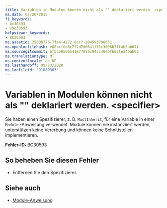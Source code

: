 ```yaml
---
title: Variablen in Modulen können nicht als "" deklariert werden. <specifier>
ms.date: 07/20/2015
f1_keywords:
- bc30593
- vbc30593
helpviewer_keywords:
- BC30593
ms.assetid: 2500b776-7fa4-4272-8cc7-204593706651
ms.openlocfilehash: e88bcfdd6c777d7d66a1131c3006b7ffab5ab07f
ms.sourcegitcommit: bf5c5850654187705bc94cc40ebfb62fe346ab02
ms.translationtype: MT
ms.contentlocale: de-DE
ms.lasthandoff: 09/23/2020
ms.locfileid: "91089363"
---
```

# <a name="variables-in-modules-cannot-be-declared-specifier"></a>Variablen in Modulen können nicht als "" deklariert werden. \<specifier>

Sie haben einen Spezifizierer, z. B. `MustInherit`, für eine Variable in einer `Module` -Anweisung verwendet. Module können nie instanziiert werden, unterstützen keine Vererbung und können keine Schnittstellen implementieren.  
  
 **Fehler-ID:** BC30593  
  
## <a name="to-correct-this-error"></a>So beheben Sie diesen Fehler  
  
- Entfernen Sie den Spezifizierer.  
  
## <a name="see-also"></a>Siehe auch

- [Module-Anweisung](../language-reference/statements/module-statement.md)
